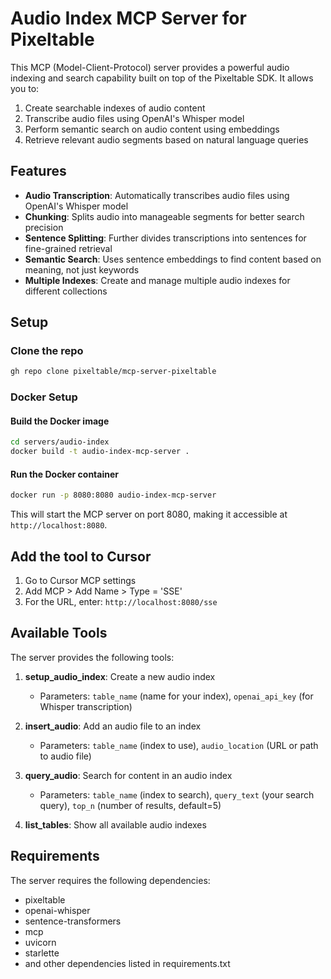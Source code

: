 # Audio Index MCP Server for Pixeltable

This MCP (Model-Client-Protocol) server provides a powerful audio indexing and search capability built on top of the Pixeltable SDK. It allows you to:

1. Create searchable indexes of audio content
2. Transcribe audio files using OpenAI's Whisper model
3. Perform semantic search on audio content using embeddings
4. Retrieve relevant audio segments based on natural language queries

## Features

- **Audio Transcription**: Automatically transcribes audio files using OpenAI's Whisper model
- **Chunking**: Splits audio into manageable segments for better search precision
- **Sentence Splitting**: Further divides transcriptions into sentences for fine-grained retrieval
- **Semantic Search**: Uses sentence embeddings to find content based on meaning, not just keywords
- **Multiple Indexes**: Create and manage multiple audio indexes for different collections

## Setup

### Clone the repo
```bash
gh repo clone pixeltable/mcp-server-pixeltable
```

### Docker Setup

#### Build the Docker image
```bash
cd servers/audio-index
docker build -t audio-index-mcp-server .
```

#### Run the Docker container
```bash
docker run -p 8080:8080 audio-index-mcp-server
```

This will start the MCP server on port 8080, making it accessible at `http://localhost:8080`.


## Add the tool to Cursor

1. Go to Cursor MCP settings
2. Add MCP > Add Name > Type = 'SSE'
3. For the URL, enter: `http://localhost:8080/sse`

## Available Tools

The server provides the following tools:

1. **setup_audio_index**: Create a new audio index
   - Parameters: `table_name` (name for your index), `openai_api_key` (for Whisper transcription)

2. **insert_audio**: Add an audio file to an index
   - Parameters: `table_name` (index to use), `audio_location` (URL or path to audio file)

3. **query_audio**: Search for content in an audio index
   - Parameters: `table_name` (index to search), `query_text` (your search query), `top_n` (number of results, default=5)

4. **list_tables**: Show all available audio indexes


## Requirements

The server requires the following dependencies:
- pixeltable
- openai-whisper
- sentence-transformers
- mcp
- uvicorn
- starlette
- and other dependencies listed in requirements.txt